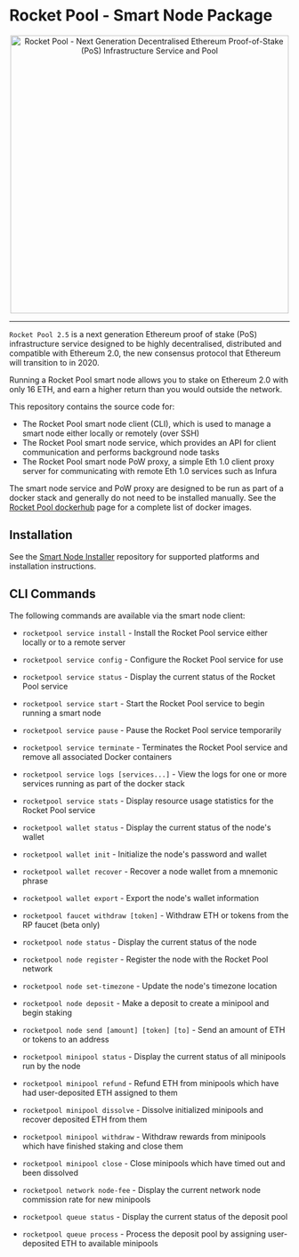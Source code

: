 # Rocket Pool - Smart Node Package

<p align="center">
  <img src="https://raw.githubusercontent.com/rocket-pool/rocketpool/master/images/logo.png?raw=true" alt="Rocket Pool - Next Generation Decentralised Ethereum Proof-of-Stake (PoS) Infrastructure Service and Pool" width="500" />
</p>

---

`Rocket Pool 2.5` is a next generation Ethereum proof of stake (PoS) infrastructure service designed to be highly decentralised, distributed and compatible with Ethereum 2.0, the new consensus protocol that Ethereum will transition to in 2020.

Running a Rocket Pool smart node allows you to stake on Ethereum 2.0 with only 16 ETH, and earn a higher return than you would outside the network.

This repository contains the source code for:

* The Rocket Pool smart node client (CLI), which is used to manage a smart node either locally or remotely (over SSH)
* The Rocket Pool smart node service, which provides an API for client communication and performs background node tasks
* The Rocket Pool smart node PoW proxy, a simple Eth 1.0 client proxy server for communicating with remote Eth 1.0 services such as Infura

The smart node service and PoW proxy are designed to be run as part of a docker stack and generally do not need to be installed manually.
See the [Rocket Pool dockerhub](https://hub.docker.com/u/rocketpool) page for a complete list of docker images.


## Installation

See the [Smart Node Installer](https://github.com/rocket-pool/smartnode-install) repository for supported platforms and installation instructions.


## CLI Commands

The following commands are available via the smart node client:

- `rocketpool service install` - Install the Rocket Pool service either locally or to a remote server
- `rocketpool service config` - Configure the Rocket Pool service for use
- `rocketpool service status` - Display the current status of the Rocket Pool service
- `rocketpool service start` - Start the Rocket Pool service to begin running a smart node
- `rocketpool service pause` - Pause the Rocket Pool service temporarily
- `rocketpool service terminate` - Terminates the Rocket Pool service and remove all associated Docker containers
- `rocketpool service logs [services...]` - View the logs for one or more services running as part of the docker stack
- `rocketpool service stats` - Display resource usage statistics for the Rocket Pool service

- `rocketpool wallet status` - Display the current status of the node's wallet
- `rocketpool wallet init` - Initialize the node's password and wallet
- `rocketpool wallet recover` -  Recover a node wallet from a mnemonic phrase
- `rocketpool wallet export` - Export the node's wallet information

- `rocketpool faucet withdraw [token]` - Withdraw ETH or tokens from the RP faucet (beta only)

- `rocketpool node status` - Display the current status of the node
- `rocketpool node register` - Register the node with the Rocket Pool network
- `rocketpool node set-timezone` - Update the node's timezone location
- `rocketpool node deposit` - Make a deposit to create a minipool and begin staking
- `rocketpool node send [amount] [token] [to]` - Send an amount of ETH or tokens to an address

- `rocketpool minipool status` - Display the current status of all minipools run by the node
- `rocketpool minipool refund` - Refund ETH from minipools which have had user-deposited ETH assigned to them
- `rocketpool minipool dissolve` - Dissolve initialized minipools and recover deposited ETH from them
- `rocketpool minipool withdraw` - Withdraw rewards from minipools which have finished staking and close them
- `rocketpool minipool close` - Close minipools which have timed out and been dissolved

- `rocketpool network node-fee` - Display the current network node commission rate for new minipools

- `rocketpool queue status` - Display the current status of the deposit pool
- `rocketpool queue process` - Process the deposit pool by assigning user-deposited ETH to available minipools


